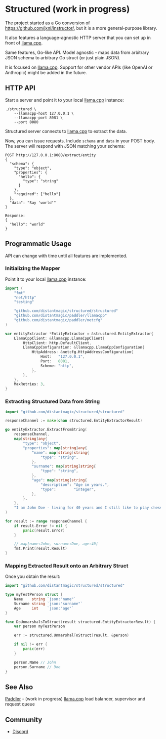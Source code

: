 # Structured (work in progress)

The project started as a Go conversion of https://github.com/jxnl/instructor/,
but it is a more general-purpose library.

It also features a language-agnostic HTTP server that you can set up in front
of [llama.cpp](https://github.com/ggerganov/llama.cpp).

Same features, Go-like API. Model agnostic - maps data from arbitrary JSON
schema to arbitrary Go struct (or just plain JSON).

It is focused on [llama.cpp](https://github.com/ggerganov/llama.cpp). Support
for other vendor APIs (like OpenAI or Anthropic) might be added in the future.

## HTTP API

Start a server and point it to your local
[llama.cpp](https://github.com/ggerganov/llama.cpp) instance:

```shell
./structured \
	--llamacpp-host 127.0.0.1 \
	--llamacpp-port 8081 \
	--port 8080
```

Structured server connects to
[llama.cpp](https://github.com/ggerganov/llama.cpp) to extract the data.

Now, you can issue requests. Include `schema` and `data` in your POST body.
The server will respond with JSON matching your schema:

```
POST http://127.0.0.1:8080/extract/entity
{
  "schema": {
    "type": "object",
    "properties": {
      "hello": {
        "type": "string"
      }
    },
    "required": ["hello"]
  },
  "data": "Say 'world'"
}

Response:
{
  "hello": "world"
}
```

## Programmatic Usage

API can change with time until all features are implemented.

### Initializing the Mapper

Point it to your local [llama.cpp](https://github.com/ggerganov/llama.cpp)
instance:

```go
import (
	"fmt"
	"net/http"
	"testing"

	"github.com/distantmagic/structured/structured"
	"github.com/distantmagic/paddler/llamacpp"
	"github.com/distantmagic/paddler/netcfg"
)

var entityExtractor *EntityExtractor = &structured.EntityExtractor{
	LlamaCppClient: &llamacpp.LlamaCppClient{
		HttpClient: http.DefaultClient,
		LlamaCppConfiguration: &llamacpp.LlamaCppConfiguration{
			HttpAddress: &netcfg.HttpAddressConfiguration{
				Host:   "127.0.0.1",
				Port:   8081,
				Scheme: "http",
			},
		},
	},
	MaxRetries: 3,
}
```

### Extracting Structured Data from String

```go
import "github.com/distantmagic/structured/structured"

responseChannel := make(chan structured.EntityExtractorResult)

go entityExtractor.ExtractFromString(
	responseChannel,
	map[string]any{
		"type": "object",
		"properties": map[string]any{
			"name": map[string]string{
				"type": "string",
			},
			"surname": map[string]string{
				"type": "string",
			},
			"age": map[string]string{
				"description": "Age in years.",
				"type":        "integer",
			},
		},
	},
	"I am John Doe - living for 40 years and I still like to play chess.",
)

for result := range responseChannel {
	if result.Error != nil {
		panic(result.Error)
	}

	// map[name:John, surname:Doe, age:40]
	fmt.Print(result.Result)
}
```

### Mapping Extracted Result onto an Arbitrary Struct

Once you obtain the result:

```go
import "github.com/distantmagic/structured/structured"

type myTestPerson struct {
	Name    string `json:"name"`
	Surname string `json:"surname"`
	Age     int    `json:"age"`
}

func DoUnmarshalsToStruct(result structured.EntityExtractorResult) {
	var person myTestPerson

	err := structured.UnmarshalToStruct(result, &person)

	if nil != err {
		panic(err)
	}

	person.Name // John
	person.Surname // Doe
}
```

## See Also

[Paddler](https://github.com/distantmagic/paddler) - (work in progress)
	[llama.cpp](https://github.com/ggerganov/llama.cpp) load balancer,
	supervisor and request queue

## Community

- [Discord](https://discord.gg/kysUzFqSCK)
